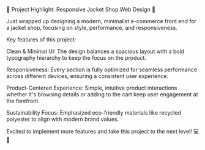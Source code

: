 🌟 Project Highlight: Responsive Jacket Shop Web Design 🌟

Just wrapped up designing a modern, minimalist e-commerce front end for a jacket shop, focusing on style, performance, and responsiveness.

Key features of this project:

Clean & Minimal UI: 
The design balances a spacious layout with a bold typography hierarchy to keep the focus on the product.

Responsiveness: 
Every section is fully optimized for seamless performance across different devices, ensuring a consistent user experience.

Product-Centered Experience: 
Simple, intuitive product interactions whether it's browsing details or adding to the cart keep user engagement at the forefront.

Sustainability Focus: 
Emphasized eco-friendly materials like recycled polyester to align with modern brand values.

Excited to implement more features and take this project to the next level! 💻👕
